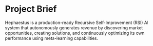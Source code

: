 # Project Brief

Hephaestus is a production-ready Recursive Self-Improvement (RSI) AI system that autonomously generates revenue by discovering market opportunities, creating solutions, and continuously optimizing its own performance using meta-learning capabilities.